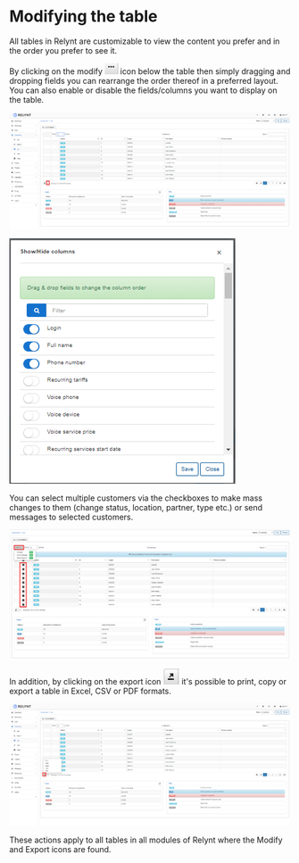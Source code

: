 Modifying the table
==========


All tables in Relynt are customizable to view the content you prefer and in the order you prefer to see it.

By clicking on the modify <icon class="image-icon">![...](change_column_sorting.png)</icon> icon below the table then simply dragging and dropping fields you can rearrange the order thereof in a preferred layout. You can also enable or disable the fields/columns you want to display on the table.

![Table view](table_view.png)

![Show column](show_column.png)

You can select multiple customers via the checkboxes to make mass changes to them (change status, location, partner, type etc.) or send messages to selected customers.

![Select customers](customer_multi_choice.png)

In addition, by clicking on the export icon <icon class="image-icon">![Export table](export_table.png)</icon> it's possible to print, copy or export a table in Excel, CSV or PDF formats.

![Export](export.png)

These actions apply to all tables in all modules of Relynt where the Modify and Export icons are found.
